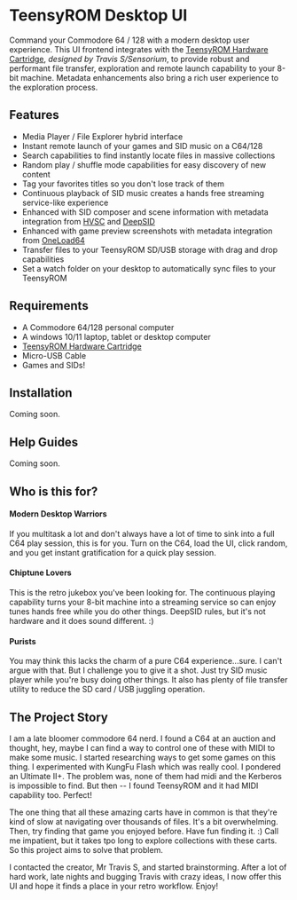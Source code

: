 # TeensyROM Desktop UI
Command your Commodore 64 / 128 with a modern desktop user experience.  This UI frontend integrates with the [TeensyROM Hardware Cartridge](https://github.com/SensoriumEmbedded/TeensyROM), *designed by Travis S/Sensorium*, to provide robust and performant file transfer, exploration and remote launch capability to your 8-bit machine.  Metadata enhancements also bring a rich user experience to the exploration process.  

## Features
- Media Player / File Explorer hybrid interface
- Instant remote launch of your games and SID music on a C64/128
- Search capabilities to find instantly locate files in massive collections
- Random play / shuffle mode capabilities for easy discovery of new content
- Tag your favorites titles so you don't lose track of them 
- Continuous playback of SID music creates a hands free streaming service-like experience
- Enhanced with SID composer and scene information with metadata integration from [HVSC](https://www.youtube.com/watch?v=lz0CJbkplj0&list=PLmN5cgEuNrpiCj1LfKBDUZS06ZBCjif5b) and [DeepSID](https://github.com/Chordian/deepsid)
- Enhanced with game preview screenshots with metadata integration from [OneLoad64](https://www.youtube.com/watch?v=lz0CJbkplj0&list=PLmN5cgEuNrpiCj1LfKBDUZS06ZBCjif5b)
- Transfer files to your TeensyROM SD/USB storage with drag and drop capabilities
- Set a watch folder on your desktop to automatically sync files to your TeensyROM

## Requirements
- A Commodore 64/128 personal computer
- A windows 10/11 laptop, tablet or desktop computer
- [TeensyROM Hardware Cartridge](https://github.com/SensoriumEmbedded/TeensyROM)
- Micro-USB Cable
- Games and SIDs!

## Installation
Coming soon.

## Help Guides
Coming soon.

## Who is this for?
#### Modern Desktop Warriors
If you multitask a lot and don't always have a lot of time to sink into a full C64 play session, this is for you.  Turn on the C64, load the UI, click random, and you get instant gratification for a quick play session.

#### Chiptune Lovers 
This is the retro jukebox you've been looking for.  The continuous playing capability turns your 8-bit machine into a streaming service so can enjoy tunes hands free while you do other things.  DeepSID rules, but it's not hardware and it does sound different. :)

#### Purists 
You may think this lacks the charm of a pure C64 experience...sure.  I can't argue with that. But I challenge you to give it a shot.  Just try SID music player while you're busy doing other things.  It also has plenty of file transfer utility to reduce the SD card / USB juggling operation.  

## The Project Story
I am a late bloomer commodore 64 nerd.  I found a C64 at an auction and thought, hey, maybe I can find a way to control one of these with MIDI to make some music.  I started researching ways to get some games on this thing.  I experimented with KungFu Flash which was really cool.  I pondered an Ultimate II+.  The problem was, none of them had midi and the Kerberos is impossible to find.  But then -- I found TeensyROM and it had MIDI capability too.  Perfect!

The one thing that all these amazing carts have in common is that they're kind of slow at navigating over thousands of files.  It's a bit overwhelming. Then, try finding that game you enjoyed before.  Have fun finding it. :)  Call me impatient, but it takes tpo long to explore collections with these carts.  So this project aims to solve that problem. 

I contacted the creator, Mr Travis S, and started brainstorming.  After a lot of hard work, late nights and bugging Travis with crazy ideas, I now offer this UI and hope it finds a place in your retro workflow. Enjoy!
